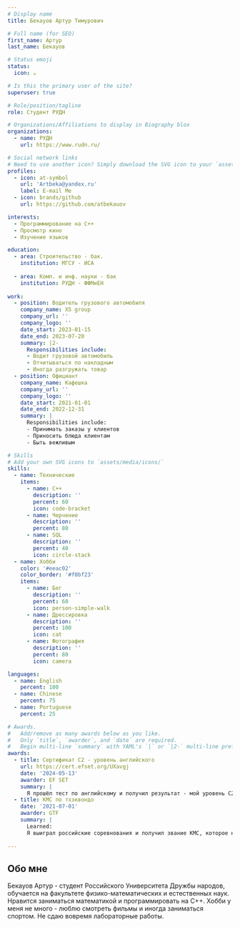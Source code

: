 ```yaml
---
# Display name
title: Бекауов Артур Тимурович

# Full name (for SEO)
first_name: Артур
last_name: Бекауов

# Status emoji
status:
  icon: ☕️

# Is this the primary user of the site?
superuser: true

# Role/position/tagline
role: Студент РУДН

# Organizations/Affiliations to display in Biography blox
organizations:
  - name: РУДН
    url: https://www.rudn.ru/

# Social network links
# Need to use another icon? Simply download the SVG icon to your `assets/media/icons/` folder.
profiles:
  - icon: at-symbol
    url: 'Artbeka@yandex.ru'
    label: E-mail Me
  - icon: brands/github
    url: https://github.com/atbekauov

interests:
  - Программирование на C++
  - Просмотр кино
  - Изучение языков 

education:
  - area: Строительство - бак.
    institution: МГСУ - ИСА
    
  - area: Комп. и инф. науки - бак
    institution: РУДН - ФФМиЕН
    
work:
  - position: Водитель грузового автомобиля
    company_name: X5 group
    company_url: ''
    company_logo: ''
    date_start: 2023-01-15
    date_end: 2023-07-20
    summary: |2-
      Responsibilities include:
      - Водит грузовой автомобиль
      - Отчитываться по накладным
      - Иногда разгружать товар
  - position: Официант
    company_name: Кафешка
    company_url: ''
    company_logo: ''
    date_start: 2021-01-01
    date_end: 2022-12-31
    summary: |
      Responsibilities include:
      - Принимать заказы у клиентов
      - Приносить блюда клиентам
      - Быть вежливым

# Skills
# Add your own SVG icons to `assets/media/icons/`
skills:
  - name: Технические
    items:
      - name: C++
        description: ''
        percent: 60
        icon: code-bracket
      - name: Черчение
        description: ''
        percent: 80
      - name: SQL
        description: ''
        percent: 40
        icon: circle-stack
  - name: Хобби
    color: '#eeac02'
    color_border: '#f0bf23'
    items:
      - name: Бег
        description: ''
        percent: 60
        icon: person-simple-walk
      - name: Дрессировка
        description: ''
        percent: 100
        icon: cat
      - name: Фотография
        description: ''
        percent: 80
        icon: camera

languages:
  - name: English
    percent: 100
  - name: Chinese
    percent: 75
  - name: Portuguese
    percent: 25

# Awards.
#   Add/remove as many awards below as you like.
#   Only `title`, `awarder`, and `date` are required.
#   Begin multi-line `summary` with YAML's `|` or `|2-` multi-line prefix and indent 2 spaces below.
awards:
  - title: Сертификат С2 - уровень английского
    url: https://cert.efset.org/UXavgj
    date: '2024-05-13'
    awarder: EF SET
    summary: |
      Я прошёл тест по английскому и получил результат - мой уровень C2.
  - title: КМС по тхэквондо
    date: '2021-07-01'
    awarder: GTF
    summary: |
      Learned:
      Я выиграл российские соревнования и получил звание КМС, которое надо было подтверждать каждые два года, но я так и не подтвердил - забросил.
  
---
```


## Обо мне

Бекауов Артур - студент Российского Университета Дружбы народов, обучается на факультете физико-математических и естественных наук. Нравится заниматься математикой и программировать на С++. Хобби у меня не много - люблю смотреть фильмы и иногда заниматься спортом. Не сдаю вовремя лабораторные работы.
